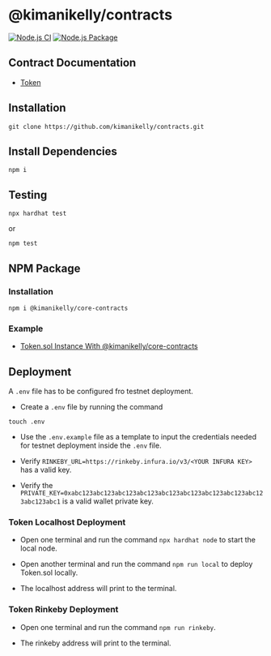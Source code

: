 # @kimanikelly/contracts

[![Node.js CI](https://github.com/kimanikelly/contracts/actions/workflows/node.js.yml/badge.svg)](https://github.com/kimanikelly/contracts/actions/workflows/node.js.yml) [![Node.js Package](https://github.com/kimanikelly/contracts/actions/workflows/npm-publish.yml/badge.svg)](https://github.com/kimanikelly/contracts/actions/workflows/npm-publish.yml)

## Contract Documentation

- [Token](https://github.com/kimanikelly/contracts/blob/main/docs/token.md)

## Installation

```
git clone https://github.com/kimanikelly/contracts.git
```

## Install Dependencies

```
npm i
```

## Testing

```
npx hardhat test
```

or

```
npm test
```

## NPM Package

### Installation

```
npm i @kimanikelly/core-contracts
```

### Example

- [Token.sol Instance With @kimanikelly/core-contracts](https://github.com/kimanikelly/contracts/blob/main/docs/tokenInstance.md)

## Deployment

A `.env` file has to be configured fro testnet deployment.

- Create a `.env` file by running the command

```
touch .env
```

- Use the `.env.example` file as a template to input the credentials needed for testnet deployment inside the `.env` file.

- Verify `RINKEBY_URL=https://rinkeby.infura.io/v3/<YOUR INFURA KEY>` has a valid key.

- Verify the `PRIVATE_KEY=0xabc123abc123abc123abc123abc123abc123abc123abc123abc123abc123abc1` is a valid wallet private key.

### Token Localhost Deployment

- Open one terminal and run the command `npx hardhat node` to start the local node.

- Open another terminal and run the command `npm run local` to deploy Token.sol locally.

- The localhost address will print to the terminal.

### Token Rinkeby Deployment

- Open one terminal and run the command `npm run rinkeby`.

- The rinkeby address will print to the terminal.
